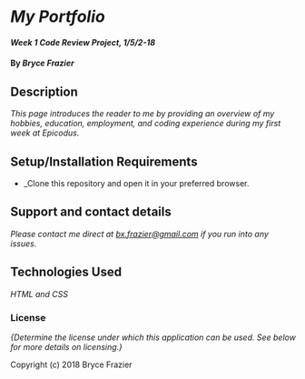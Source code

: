# _My Portfolio_
#### _Week 1 Code Review Project, 1/5/2-18_

#### By _Bryce Frazier_

## Description

_This page introduces the reader to me by providing an overview of my hobbies, education, employment, and coding experience during my first week at Epicodus._

## Setup/Installation Requirements

* _Clone this repository and open it in your preferred browser.


## Support and contact details

_Please contact me direct at bx.frazier@gmail.com if you run into any issues._

## Technologies Used

_HTML and CSS_

### License

*{Determine the license under which this application can be used.  See below for more details on licensing.}*

Copyright (c) 2018 Bryce Frazier
